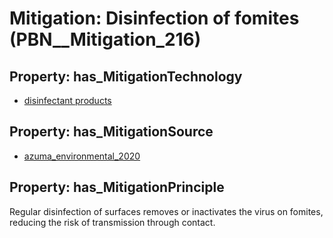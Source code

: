 # Mitigation: __Disinfection of fomites__ (PBN__Mitigation_216)

## Property: has_MitigationTechnology

* [disinfectant products](../Technology/PBN__Technology_3063)

## Property: has_MitigationSource

* [azuma_environmental_2020](../Article/PBN__Article_249)

## Property: has_MitigationPrinciple

Regular disinfection of surfaces removes or inactivates the virus on fomites, reducing the risk of transmission through contact.

